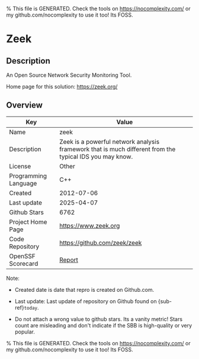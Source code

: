 
% This file is GENERATED. Check the tools on https://nocomplexity.com/ or my github.com/nocomplexity to use it too! Its FOSS. 

# Zeek

## Description 

An Open Source Network Security Monitoring Tool.

Home page for this solution: https://zeek.org/ 

## Overview 

| Key | Value |
| --- | --- |
| Name | zeek |
| Description | Zeek is a powerful network analysis framework that is much different from the typical IDS you may know. |
| License | Other |
| Programming Language | C++ |
| Created | 2012-07-06 |
| Last update | 2025-04-07 |
| Github Stars | 6762 |
| Project Home Page | https://www.zeek.org |
| Code Repository | https://github.com/zeek/zeek |
| OpenSSF Scorecard | [Report](https://securityscorecards.dev/viewer/?uri=github.com/zeek/zeek) |

Note:
 - Created date is date that repro is created on Github.com. 

- Last update: Last update of repository on Github found on {sub-ref}`today`. 

- Do not attach a wrong value to github stars. Its a vanity metric! Stars count are misleading and 
don't indicate if the SBB is high-quality or very popular.

% This file is GENERATED. Check the tools on https://nocomplexity.com/ or my github.com/nocomplexity to use it too! Its FOSS. 

